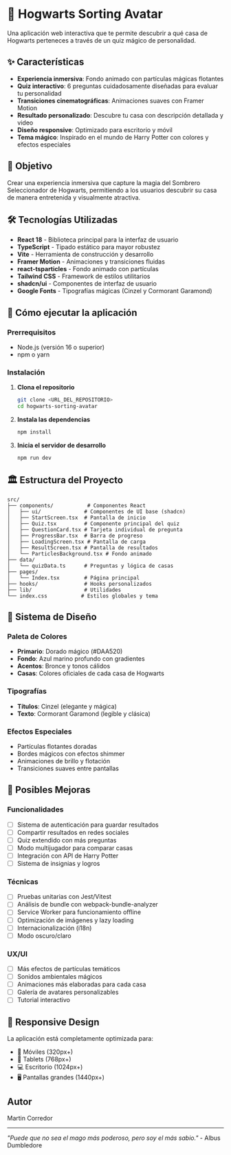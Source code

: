 # 🏰 Hogwarts Sorting Avatar

Una aplicación web interactiva que te permite descubrir a qué casa de Hogwarts perteneces a través de un quiz mágico de personalidad.

## ✨ Características

- **Experiencia inmersiva**: Fondo animado con partículas mágicas flotantes
- **Quiz interactivo**: 6 preguntas cuidadosamente diseñadas para evaluar tu personalidad
- **Transiciones cinematográficas**: Animaciones suaves con Framer Motion
- **Resultado personalizado**: Descubre tu casa con descripción detallada y video
- **Diseño responsive**: Optimizado para escritorio y móvil
- **Tema mágico**: Inspirado en el mundo de Harry Potter con colores y efectos especiales

## 🎯 Objetivo

Crear una experiencia inmersiva que capture la magia del Sombrero Seleccionador de Hogwarts, permitiendo a los usuarios descubrir su casa de manera entretenida y visualmente atractiva.

## 🛠️ Tecnologías Utilizadas

- **React 18** - Biblioteca principal para la interfaz de usuario
- **TypeScript** - Tipado estático para mayor robustez
- **Vite** - Herramienta de construcción y desarrollo
- **Framer Motion** - Animaciones y transiciones fluidas
- **react-tsparticles** - Fondo animado con partículas
- **Tailwind CSS** - Framework de estilos utilitarios
- **shadcn/ui** - Componentes de interfaz de usuario
- **Google Fonts** - Tipografías mágicas (Cinzel y Cormorant Garamond)

## 🚀 Cómo ejecutar la aplicación

### Prerrequisitos
- Node.js (versión 16 o superior)
- npm o yarn

### Instalación

1. **Clona el repositorio**
   ```bash
   git clone <URL_DEL_REPOSITORIO>
   cd hogwarts-sorting-avatar
   ```

2. **Instala las dependencias**
   ```bash
   npm install
   ```

3. **Inicia el servidor de desarrollo**
   ```bash
   npm run dev
   ```


## 🏛️ Estructura del Proyecto

```
src/
├── components/           # Componentes React
│   ├── ui/              # Componentes de UI base (shadcn)
│   ├── StartScreen.tsx  # Pantalla de inicio
│   ├── Quiz.tsx         # Componente principal del quiz
│   ├── QuestionCard.tsx # Tarjeta individual de pregunta
│   ├── ProgressBar.tsx  # Barra de progreso
│   ├── LoadingScreen.tsx # Pantalla de carga
│   ├── ResultScreen.tsx # Pantalla de resultados
│   └── ParticlesBackground.tsx # Fondo animado
├── data/
│   └── quizData.ts      # Preguntas y lógica de casas
├── pages/
│   └── Index.tsx        # Página principal
├── hooks/               # Hooks personalizados
├── lib/                 # Utilidades
└── index.css           # Estilos globales y tema
```

## 🎨 Sistema de Diseño

### Paleta de Colores
- **Primario**: Dorado mágico (#DAA520)
- **Fondo**: Azul marino profundo con gradientes
- **Acentos**: Bronce y tonos cálidos
- **Casas**: Colores oficiales de cada casa de Hogwarts

### Tipografías
- **Títulos**: Cinzel (elegante y mágica)
- **Texto**: Cormorant Garamond (legible y clásica)

### Efectos Especiales
- Partículas flotantes doradas
- Bordes mágicos con efectos shimmer
- Animaciones de brillo y flotación
- Transiciones suaves entre pantallas

## 🔮 Posibles Mejoras

### Funcionalidades
- [ ] Sistema de autenticación para guardar resultados
- [ ] Compartir resultados en redes sociales
- [ ] Quiz extendido con más preguntas
- [ ] Modo multijugador para comparar casas
- [ ] Integración con API de Harry Potter
- [ ] Sistema de insignias y logros

### Técnicas
- [ ] Pruebas unitarias con Jest/Vitest
- [ ] Análisis de bundle con webpack-bundle-analyzer
- [ ] Service Worker para funcionamiento offline
- [ ] Optimización de imágenes y lazy loading
- [ ] Internacionalización (i18n)
- [ ] Modo oscuro/claro

### UX/UI
- [ ] Más efectos de partículas temáticos
- [ ] Sonidos ambientales mágicos
- [ ] Animaciones más elaboradas para cada casa
- [ ] Galería de avatares personalizables
- [ ] Tutorial interactivo

## 📱 Responsive Design

La aplicación está completamente optimizada para:
- 📱 Móviles (320px+)
- 📱 Tablets (768px+)
- 💻 Escritorio (1024px+)
- 🖥️ Pantallas grandes (1440px+)

## Autor
Martin Corredor

---

*"Puede que no sea el mago más poderoso, pero soy el más sabio."* - Albus Dumbledore

